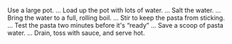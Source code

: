 Use a large pot. ...
Load up the pot with lots of water. ...
Salt the water. ...
Bring the water to a full, rolling boil. ...
Stir to keep the pasta from sticking. ...
Test the pasta two minutes before it's “ready” ...
Save a scoop of pasta water. ...
Drain, toss with sauce, and serve hot.

